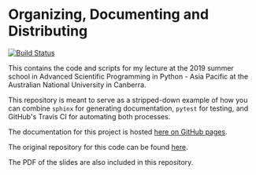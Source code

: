 Organizing, Documenting and Distributing
==========================================

[![Build Status](https://travis-ci.com/aspp-apac/2019-organizing-documenting-distributing.svg?branch=master)](https://travis-ci.com/aspp-apac/2019-organizing-documenting-distributing)

This contains the code and scripts for my lecture at the 2019 summer school in
Advanced Scientific Programming in Python - Asia Pacific at the Australian
National University in Canberra.

This repository is meant to serve as a stripped-down example of how you can
combine ``sphinx`` for generating documentation, ``pytest`` for testing, and
GitHub's Travis CI for automating both processes.

The documentation for this project is hosted
[here on GitHub pages](https://aspp-apac.github.io/2019-organizing-documenting-distributing/).

The original repository for this code can be found 
[here](https://github.com/jennirinker/code-for-the-world).

The PDF of the slides are also included in this repository.
